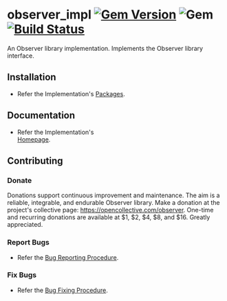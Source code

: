 # observer_impl [![Gem Version](https://badge.fury.io/rb/observer_impl.svg)](https://badge.fury.io/rb/observer_impl) ![Gem](https://img.shields.io/gem/dt/observer_impl) [![Build Status](https://travis-ci.com/Diligent-Software-LLC/observer_impl.svg?branch=master)](https://travis-ci.com/Diligent-Software-LLC/observer_impl)

An Observer library implementation. Implements the Observer library interface.

## Installation

- Refer the Implementation's
[Packages](https://docs.diligentsoftware.org/observer-1/packages#implementation).

## Documentation

- Refer the Implementation's  
[Homepage](https://docs.diligentsoftware.org/observer-1/implementation).

## Contributing

### Donate

Donations support continuous improvement and maintenance. The aim is a reliable,
integrable, and endurable Observer library. Make a donation at the project's 
collective page: https://opencollective.com/observer. One-time and recurring 
donations are available at $1, $2, $4, $8, and $16. Greatly appreciated.

### Report Bugs

- Refer the 
[Bug Reporting Procedure](https://github.com/Diligent-Software-LLC/observer_impl/issues/1).

### Fix Bugs

- Refer the 
[Bug Fixing Procedure](https://github.com/Diligent-Software-LLC/observer_impl/issues/2).
